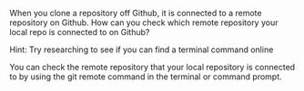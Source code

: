 When you clone a repository off Github, it is connected to a remote repository on Github.
How can you check which remote repository your local repo is connected to on Github?

Hint: Try researching to see if you can find a terminal command online 

You can check the remote repository that your local repository is connected to by using the git remote command in the terminal or command prompt.